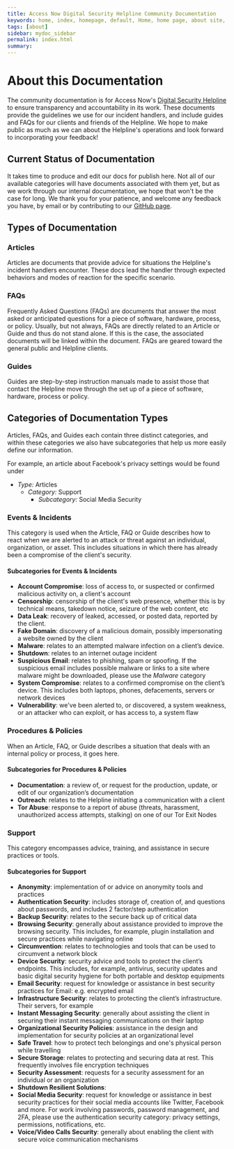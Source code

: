 ```yaml
---
title: Access Now Digital Security Helpline Community Documentation
keywords: home, index, homepage, default, Home, home page, about site, about documentation, about  
tags: [about]
sidebar: mydoc_sidebar
permalink: index.html
summary: 
---
```


# About this Documentation

The community documentation is for Access Now's [Digital Security Helpline](https://www.accessnow.org/help) to ensure transparency and accountability in its work. These documents provide the guidelines we use for our incident handlers, and include guides and FAQs for our clients and friends of the Helpline. We hope to make public as much as we can about the Helpline's operations and look forward to incorporating your feedback! 

## Current Status of Documentation

It takes time to produce and edit our docs for publish here. Not all of our available categories will have documents associated with them yet, but as we work through our internal documentation, we hope that won't be the case for long. We thank you for your patience, and welcome any feedback you have, by email or by contributing to our [GitHub page](https://github.com/AccessNow/community-documentation/).

## Types of Documentation

### Articles
Articles are documents that provide advice for situations the Helpline's incident handlers encounter. These docs lead the handler through expected behaviors and modes of reaction for the specific scenario.

### FAQs

Frequently Asked Questions (FAQs) are documents that answer the most asked or anticipated questions for a piece of software, hardware, process, or policy. Usually, but not always, FAQs are directly related to an Article or Guide and thus do not stand alone. If this is the case, the associated documents will be linked within the document. FAQs are geared toward the general public and Helpline clients. 

### Guides
Guides are step-by-step instruction manuals made to assist those that contact the Helpline move through the set up of a piece of software, hardware, process or policy.

## Categories of Documentation Types
Articles, FAQs, and Guides each contain three distinct categories, and within these categories we also have subcategories that help us more easily define our information.

For example, an article about Facebook's privacy settings would be found under

   * *Type:* Articles 
      * *Category:* Support
         * *Subcategory:* Social Media Security 

### Events & Incidents
   This category is used when the Article, FAQ or Guide describes how to react when we are alerted to an attack or threat against an individual, organization, or asset. This includes situations in which there has already been a compromise of the client's security.

#### Subcategories for Events & Incidents
   * **Account Compromise**: loss of access to, or suspected or confirmed malicious activity on, a client's account
   * **Censorship**:  censorship of the client's web presence, whether this is by technical means, takedown notice, seizure of the web content, etc
   * **Data Leak**: recovery of leaked, accessed, or posted  data, reported by the client. 
   * **Fake Domain**: discovery of a malicious domain, possibly impersonating a website owned by the client
   * **Malware**: relates to an attempted malware infection on a client’s device.
   * **Shutdown**: relates to an internet outage incident
   * **Suspicious Email**: relates to phishing, spam or spoofing. If the suspicious email includes possible malware or links to a site where malware might be downloaded, please use the *Malware* category
   * **System Compromise**: relates to a confirmed compromise on the client’s device. This includes both laptops, phones, defacements, servers or network devices
   * **Vulnerability**: we've been alerted to, or discovered, a system weakness, or an attacker who can exploit, or has access to, a system flaw 

### Procedures & Policies
   When an Article, FAQ, or Guide describes a situation that deals with an internal policy or process, it goes here.

#### Subcategories for Procedures & Policies
   * **Documentation**: a review of, or request for the production, update, or edit of our organization’s documentation
   * **Outreach**: relates to the Helpline initiating a communication with a client
   * **Tor Abuse**: response to a report of abuse (threats, harassment, unauthorized access attempts, stalking) on one of our Tor Exit Nodes

### Support
   This category encompasses advice, training, and assistance in secure practices or tools. 

#### Subcategories for Support
   * **Anonymity**: implementation of or advice on anonymity tools and practices
   * **Authentication Security**: includes storage of, creation of, and questions about passwords, and  includes 2 factor/step authentication
   * **Backup Security**: relates to the secure back up of critical data
   * **Browsing Security**: generally about assistance provided to improve the browsing security. This includes, for example, plugin installation and secure practices while navigating online
   * **Circumvention**: relates to technologies and tools that can be used to circumvent a network block
   * **Device Security**: security advice and tools to protect the client’s endpoints. This includes, for example, antivirus, security updates and basic digital security hygiene for both portable and desktop equipments
   * **Email Security**: request for knowledge or assistance in best security practices for Email: e.g. encrypted email
   * **Infrastructure Security**: relates to protecting the client’s infrastructure. Their servers, for example
   * **Instant Messaging Security**: generally about assisting the client in securing their instant messaging communications on their laptop
   * **Organizational Security Policies**: assistance in the design and implementation for security policies at an organizational level
   * **Safe Travel**: how to protect tech belongings and one's physical person while travelling
   * **Secure Storage**: relates to protecting and securing data at rest. This frequently involves file encryption techniques
   * **Security Assessment**: requests for a security assessment for an individual or an organization
   * **Shutdown Resilient Solutions**:
   * **Social Media Security**: request for knowledge or assistance in best security practices for their social media accounts like Twitter, Facebook and more. For work involving passwords, password management, and 2FA, please use the authentication security category: privacy settings, permissions, notifications, etc.
   * **Voice/Video Calls Security**: generally about enabling the client with secure voice communication mechanisms





